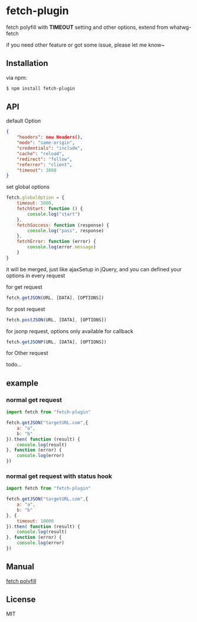 # fetch-plugin

fetch polyfill with **TIMEOUT** setting and other options, extend from whatwg-fetch

if you need other feature or got some issue, please let me know~

## Installation

via npm:

```bash
$ npm install fetch-plugin
```

## API

default Option

```json
{
    "headers": new Headers(),
    "mode": "same-origin",
    "credentials": "include",
    "cache": "reload",
    "redirect": "follow",
    "referrer": "client",
    "timeout": 3000
}
```

set global options

```js
fetch.globalOption = {
    timeout: 3000,
    fetchStart: function () {
        console.log("start")
    },
    fetchSuccess: function (response) {
        console.log("pass", response)
    },
    fetchError: function (error) {
        console.log(error.message)
    }
}
```
it will be merged, just like ajaxSetup in jQuery, and you can defined your options in every request

for get request

```js
fetch.getJSON(URL, [DATA], [OPTIONS])
```

for post request

```js
fetch.postJSON(URL, [DATA], [OPTIONS])
```

for jsonp request, options only available for callback

```js
fetch.getJSONP(URL, [DATA], [OPTIONS])
```

for Other request

todo...

## example

### normal get request

``` js
import fetch from "fetch-plugin"

fetch.getJSON("targetURL.com",{
    a: "a",
    b: "b"
}).then( function (result) {
    console.log(result)
}, function (error) {
    console.log(error)
})
```

### normal get request with status hook

``` js
import fetch from "fetch-plugin"

fetch.getJSON("targetURL.com",{
    a: "a",
    b: "b"
}, {
    timeout: 10000
}).then( function (result) {
    console.log(result)
}, function (error) {
    console.log(error)
})
```

## Manual

[fetch polyfill](https://github.com/github/fetch)

## License

MIT
